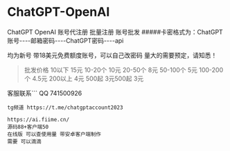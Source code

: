 # ChatGPT-OpenAI
ChatGPT OpenAI 账号代注册 批量注册 账号批发
#####卡密格式为：ChatGPT账号----邮箱密码----ChatGPT密码----api 

均为新号 带18美元免费额度账号，可以自己改密码
量大的需要预定，请知悉！

> 批发价格
10以下 15元
10-20个 10元
20-50个 8元
50-100个  5元
100-200个 4.5元
200以上 4元
500起 3元500起 3元


客服联系```
QQ 741500926
```
tg频道 https://t.me/chatgptaccount2023

https://ai.fiime.cn/
源码88+客户端50
在线版 可以查使用量 带安卓客户端制作
需要 可以滴滴


